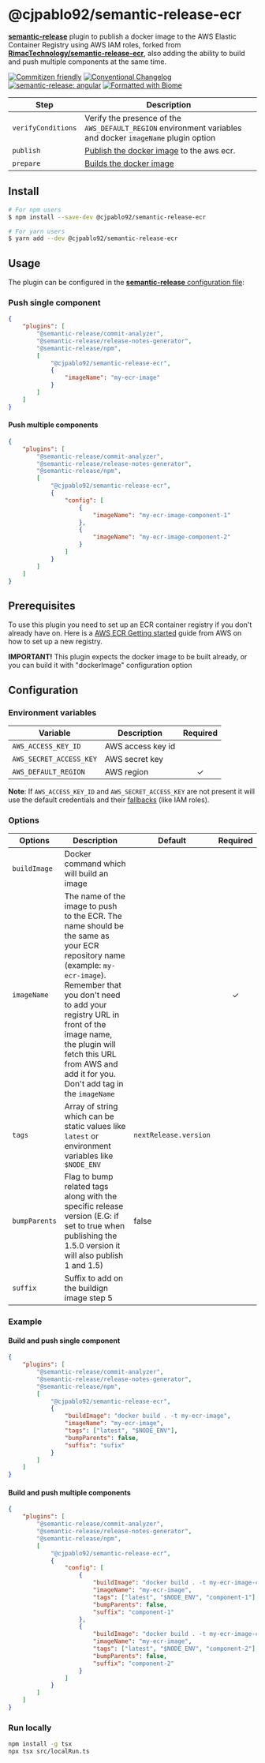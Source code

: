 # @cjpablo92/semantic-release-ecr

[**semantic-release**](https://github.com/semantic-release/semantic-release) plugin to publish a docker image to the AWS Elastic
Container Registry using AWS IAM roles, forked from [**RimacTechnology/semantic-release-ecr**](https://github.com/RimacTechnology/semantic-release-ecr/tree/master), also adding the ability to build and push multiple components at the same time.

[![Commitizen friendly](https://img.shields.io/badge/commitizen-friendly-brightgreen.svg)](http://commitizen.github.io/cz-cli/)
[![Conventional Changelog](https://img.shields.io/badge/changelog-conventional-brightgreen.svg)](http://conventional-changelog.github.io)
[![semantic-release: angular](https://img.shields.io/badge/semantic--release-conventionalcommits-e10079?logo=semantic-release)](https://github.com/semantic-release/semantic-release)
[![Formatted with Biome](https://img.shields.io/badge/Formatted_with-Biome-60a5fa?style=flat&logo=biome)](https://biomejs.dev/)

| Step               | Description                                                                                                                                                 |
| ------------------ | ----------------------------------------------------------------------------------------------------------------------------------------------------------- |
| `verifyConditions` | Verify the presence of the `AWS_DEFAULT_REGION` environment variables and docker `imageName` plugin option |
| `publish`          | [Publish the docker image](https://docs.aws.amazon.com/AmazonECR/latest/userguide/docker-push-ecr-image.html) to the aws ecr.                               |
| `prepare`          | [Builds the docker image](https://docs.docker.com/reference/cli/docker/buildx/build)                                                                        |

## Install

```bash
# For npm users
$ npm install --save-dev @cjpablo92/semantic-release-ecr

# For yarn users
$ yarn add --dev @cjpablo92/semantic-release-ecr
```

## Usage

The plugin can be configured in the
[**semantic-release** configuration file](https://github.com/semantic-release/semantic-release/blob/master/docs/usage/configuration.md#configuration):

### Push single component
```json
{
    "plugins": [
        "@semantic-release/commit-analyzer",
        "@semantic-release/release-notes-generator",
        "@semantic-release/npm",
        [
            "@cjpablo92/semantic-release-ecr",
            {
                "imageName": "my-ecr-image"
            }
        ]
    ]
}
```

#### Push multiple components
```json
{
    "plugins": [
        "@semantic-release/commit-analyzer",
        "@semantic-release/release-notes-generator",
        "@semantic-release/npm",
        [
            "@cjpablo92/semantic-release-ecr",
            {
                "config": [
                    {
                        "imageName": "my-ecr-image-component-1"
                    },
                    {
                        "imageName": "my-ecr-image-component-2"
                    }
                ]
            }
        ]
    ]
}
```

## Prerequisites

To use this plugin you need to set up an ECR container registry if you don't already have on. Here is a
[AWS ECR Getting started](https://docs.aws.amazon.com/AmazonECR/latest/userguide/ECR_GetStarted.html) guide from AWS on how to set
up a new registry.

**IMPORTANT!** This plugin expects the docker image to be built already, or you can build it with "dockerImage" configuration
option

## Configuration

### Environment variables

| Variable                | Description       | Required |
| ----------------------- | ----------------- | :------: |
| `AWS_ACCESS_KEY_ID`     | AWS access key id |          |
| `AWS_SECRET_ACCESS_KEY` | AWS secret key    |          |
| `AWS_DEFAULT_REGION`    | AWS region        |    ✓     |

**Note**: If `AWS_ACCESS_KEY_ID` and `AWS_SECRET_ACCESS_KEY` are not present it will use the default credentials and their [fallbacks](https://docs.aws.amazon.com/sdk-for-net/v3/developer-guide/creds-assign.html) (like IAM roles).

### Options

| Options      | Description                                                                                                                                                                                                                                                                                                 | Default               | Required |
| ------------ | ----------------------------------------------------------------------------------------------------------------------------------------------------------------------------------------------------------------------------------------------------------------------------------------------------------- | --------------------- | :------: |
| `buildImage` | Docker command which will build an image                                                                                                                                                                                                                                                                    |                       |          |
| `imageName`  | The name of the image to push to the ECR. The name should be the same as your ECR repository name (example: `my-ecr-image`). Remember that you don't need to add your registry URL in front of the image name, the plugin will fetch this URL from AWS and add it for you. Don't add tag in the `imageName` |                       |    ✓     |
| `tags`       | Array of string which can be static values like `latest` or environment variables like `$NODE_ENV`                                                                                                                                                                                                          | `nextRelease.version` |          |
| `bumpParents`| Flag to bump related tags along with the specific release version (E.G: if set to true when publishing the 1.5.0 version it will also publish 1 and 1.5)                                                                                                                                                    | false                 |          |
| `suffix`     | Suffix to add on the buildign image step 5                                                                                                                                                    |                       |          |

### Example

#### Build and push single component
```json
{
    "plugins": [
        "@semantic-release/commit-analyzer",
        "@semantic-release/release-notes-generator",
        "@semantic-release/npm",
        [
            "@cjpablo92/semantic-release-ecr",
            {
                "buildImage": "docker build . -t my-ecr-image",
                "imageName": "my-ecr-image",
                "tags": ["latest", "$NODE_ENV"],
                "bumpParents": false,
                "suffix": "sufix"
            }
        ]
    ]
}
```

#### Build and push multiple components
```json
{
    "plugins": [
        "@semantic-release/commit-analyzer",
        "@semantic-release/release-notes-generator",
        "@semantic-release/npm",
        [
            "@cjpablo92/semantic-release-ecr",
            { 
                "config": [
                    {
                        "buildImage": "docker build . -t my-ecr-image-component-1",
                        "imageName": "my-ecr-image",
                        "tags": ["latest", "$NODE_ENV", "component-1"],
                        "bumpParents": false,
                        "suffix": "component-1"
                    },
                    {
                        "buildImage": "docker build . -t my-ecr-image-component-2",
                        "imageName": "my-ecr-image",
                        "tags": ["latest", "$NODE_ENV", "component-2"],
                        "bumpParents": false,
                        "suffix": "component-2"
                    }
                ]
            }
        ]
    ]
}
```

### Run locally

```bash
npm install -g tsx
npx tsx src/localRun.ts
```

